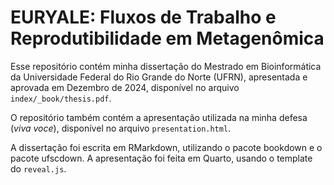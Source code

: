 # EURYALE: Fluxos de Trabalho e Reprodutibilidade em Metagenômica

Esse repositório contém minha dissertação do Mestrado em Bioinformática da Universidade Federal do Rio Grande do Norte (UFRN), apresentada e aprovada em Dezembro de 2024, disponível no arquivo `index/_book/thesis.pdf`.

O repositório também contém a apresentação utilizada na minha defesa (*viva voce*),
 disponível no arquivo `presentation.html`.
 
A dissertação foi escrita em RMarkdown, utilizando o pacote bookdown e o pacote ufscdown.
A apresentação foi feita em Quarto, usando o template do `reveal.js`.
